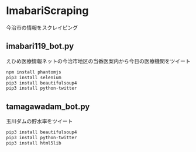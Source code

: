 # ImabariScraping
今治市の情報をスクレイピング

## imabari119_bot.py

えひめ医療情報ネットの今治市地区の当番医案内から今日の医療機関をツイート

```sh
npm install phantomjs
pip3 install selenium
pip3 install beautifulsoup4
pip3 install python-twitter
```

## tamagawadam_bot.py

玉川ダムの貯水率をツイート

```sh
pip3 install beautifulsoup4
pip3 install python-twitter
pip3 install html5lib
```
